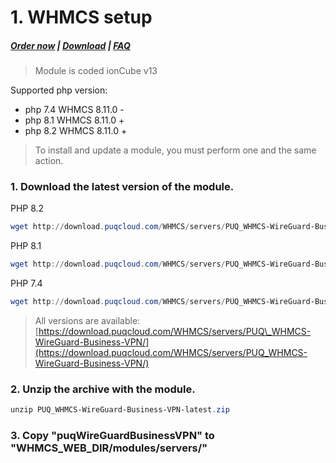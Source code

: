 # 1. WHMCS setup

#####  [Order now](https://puqcloud.com/index.php?rp=/store/whmcs-module-wireguard-business-vpn) | [Download](https://download.puqcloud.com/WHMCS/servers/PUQ_WHMCS-WireGuard-Business-VPN/) | [FAQ](https://faq.puqcloud.com/)

> Module is coded ionCube v13

Supported php version:
- php 7.4 WHMCS 8.11.0 -
- php 8.1 WHMCS 8.11.0 +
- php 8.2 WHMCS 8.11.0 +

> To install and update a module, you must perform one and the same action.

### 1. Download the latest version of the module.

PHP 8.2

```Powershell
wget http://download.puqcloud.com/WHMCS/servers/PUQ_WHMCS-WireGuard-Business-VPN/php82/PUQ_WHMCS-WireGuard-Business-VPN-latest.zip
```

PHP 8.1

```Powershell
wget http://download.puqcloud.com/WHMCS/servers/PUQ_WHMCS-WireGuard-Business-VPN/php81/PUQ_WHMCS-WireGuard-Business-VPN-latest.zip
```

PHP 7.4

```Powershell
wget http://download.puqcloud.com/WHMCS/servers/PUQ_WHMCS-WireGuard-Business-VPN/php74/PUQ_WHMCS-WireGuard-Business-VPN-latest.zip
```

>All versions are available: [https://download.puqcloud.com/WHMCS/servers/PUQ\_WHMCS-WireGuard-Business-VPN/](https://download.puqcloud.com/WHMCS/servers/PUQ_WHMCS-WireGuard-Business-VPN/)

###  

### 2. Unzip the archive with the module.

```Powershell
unzip PUQ_WHMCS-WireGuard-Business-VPN-latest.zip
```

### 3. Copy "puqWireGuardBusinessVPN" to "WHMCS\_WEB\_DIR/modules/servers/"
